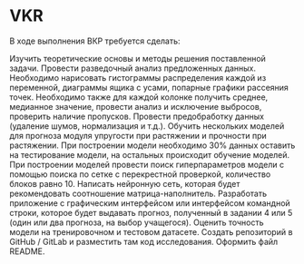 # VKR
В ходе выполнения ВКР требуется сделать:

Изучить теоретические основы и методы решения поставленной задачи.
Провести разведочный анализ предложенных данных. Необходимо нарисовать гистограммы распределения каждой из переменной, диаграммы ящика с усами, попарные графики рассеяния точек. Необходимо также для каждой колонке получить среднее, медианное значение, провести анализ и исключение выбросов, проверить наличие пропусков.
Провести предобработку данных (удаление шумов, нормализация и т.д.).
Обучить нескольких моделей для прогноза модуля упругости при растяжении и прочности при растяжении. При построении модели необходимо 30% данных оставить на тестирование модели, на остальных происходит обучение моделей. При построении моделей провести поиск гиперпараметров модели с помощью поиска по сетке с перекрестной проверкой, количество блоков равно 10.
Написать нейронную сеть, которая будет рекомендовать соотношение матрица-наполнитель.
Разработать приложение с графическим интерфейсом или интерфейсом командной строки, которое будет выдавать прогноз, полученный в задании 4 или 5 (один или два прогноза, на выбор учащегося).
Оценить точность модели на тренировочном и тестовом датасете.
Создать репозиторий в GitHub / GitLab и разместить там код исследования. Оформить файл README.
